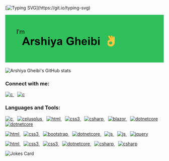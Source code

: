 [![Typing SVG](https://readme-typing-svg.demolab.com?font=Fira+Code&weight=500&size=50&duration=3000&pause=100&color=2BA903&center=true&vCenter=true&repeat=false&random=false&width=1000&height=70&lines=Hello%2C+Welcome+To+My+Github+Page.)](https://git.io/typing-svg)

[![MasterHead](https://github.com/arshiya923/arshiya923/blob/main/header.png)](https://github.com/arshiya923/arshiya923/)

![Arshiya Gheibi's GitHub stats](https://github-readme-stats.vercel.app/api?username=arshiya923&show_icons=true&hide=prs,issues&theme=vue-dark&card_width=1000)

<h3 align="left">Connect with me:</h3>
<p align="left"> 
    <a href="https://www.cprogramming.com/" target="_blank" style="margin-right:10px"> 
        <img src="https://cdn.jsdelivr.net/gh/devicons/devicon@latest/icons/twitter/twitter-original.svg" alt="c" width="40" height="40"/> 
    </a>
    <a href="https://www.cprogramming.com/" target="_blank">
        <img src="https://cdn.jsdelivr.net/gh/devicons/devicon@latest/icons/linkedin/linkedin-original.svg" alt="c" width="40" height="40"/>
    </a>
    
</p>
<h3 align="left">Languages and Tools:</h3>
<p align="left">
    <a href="https://www.cprogramming.com/" target="_blank" style="margin-right:10px">
        <img src="https://cdn.jsdelivr.net/gh/devicons/devicon@latest/icons/c/c-original.svg" alt="c" width="50" height="50"/>
    </a>
    <a href="https://www.w3schools.com/cpp/" target="_blank" style="margin-right:10px">
        <img src="https://cdn.jsdelivr.net/gh/devicons/devicon@latest/icons/cplusplus/cplusplus-original.svg" alt="cplusplus" width="50" height="50"/>
    </a>
    <a href="https://www.w3schools.com/css/" target="_blank" style="margin-right:10px">
        <img src="https://cdn.jsdelivr.net/gh/devicons/devicon@latest/icons/java/java-original.svg" alt="html" width="50" height="50"/>
    </a>
    <a href="https://www.w3schools.com/css/" target="_blank" style="margin-right:10px">
        <img src="https://cdn.jsdelivr.net/gh/devicons/devicon@latest/icons/php/php-original.svg" alt="css3" width="50" height="50"/>
    </a>
    <a href="https://www.w3schools.com/css/" target="_blank" style="margin-right:10px">
        <img src="https://cdn.jsdelivr.net/gh/devicons/devicon@latest/icons/csharp/csharp-original.svg" alt="csharp" width="50" height="50"/>
    </a>
    <a href="https://www.w3schools.com/css/" target="_blank" style="margin-right:10px">
        <img src="https://cdn.jsdelivr.net/gh/devicons/devicon@latest/icons/blazor/blazor-original.svg" alt="blazor" width="50" height="50"/>
    </a>
    <a href="https://www.w3schools.com/css/" target="_blank" style="margin-right:10px">
        <img src="https://cdn.jsdelivr.net/gh/devicons/devicon@latest/icons/dotnetcore/dotnetcore-original.svg" alt="dotnetcore" width="50" height="50"/>
    </a>
    <a href="https://www.w3schools.com/css/" target="_blank">
        <img src="https://cdn.jsdelivr.net/gh/devicons/devicon@latest/icons/postman/postman-original.svg" alt="dotnetcore" width="50" height="50"/>
    </a>
</p>

<p align="left">
    <a href="https://www.w3schools.com/css/" target="_blank" style="margin-right:10px">
        <img src="https://cdn.jsdelivr.net/gh/devicons/devicon@latest/icons/html5/html5-original.svg" alt="html" width="50" height="50"/>
    </a>
    <a href="https://www.w3schools.com/css/" target="_blank" style="margin-right:10px">
        <img src="https://cdn.jsdelivr.net/gh/devicons/devicon@latest/icons/css3/css3-original.svg" alt="css3" width="50" height="50"/>
    </a>
    <a href="https://www.w3schools.com/css/" target="_blank" style="margin-right:10px">
        <img src="https://cdn.jsdelivr.net/gh/devicons/devicon@latest/icons/bootstrap/bootstrap-original.svg" alt="bootstrap" width="50" height="50"/>
    </a>
    <a href="https://www.w3schools.com/css/" target="_blank" style="margin-right:10px">
        <img src="https://cdn.jsdelivr.net/gh/devicons/devicon@latest/icons/sass/sass-original.svg" alt="dotnetcore" width="50" height="50"/>
    </a>
    <a href="https://www.w3schools.com/css/" target="_blank" style="margin-right:10px">
        <img src="https://cdn.jsdelivr.net/gh/devicons/devicon@latest/icons/javascript/javascript-original.svg" alt="js" width="50" height="50"/>
    </a>
    <a href="https://www.w3schools.com/css/" target="_blank" style="margin-right:10px">
        <img src="https://cdn.jsdelivr.net/gh/devicons/devicon@latest/icons/typescript/typescript-original.svg" alt="js" width="50" height="50"/>
    </a>
    <a href="https://www.w3schools.com/css/" target="_blank">
        <img src="https://cdn.jsdelivr.net/gh/devicons/devicon@latest/icons/jquery/jquery-original.svg" alt="jquery" width="50" height="50"/>
    </a>
</p>
<p align="left">
    <a href="https://www.w3schools.com/css/" target="_blank" style="margin-right:10px">
        <img src="https://cdn.jsdelivr.net/gh/devicons/devicon@latest/icons/androidstudio/androidstudio-original.svg" alt="html" width="50" height="50"/>
    </a>
    <a href="https://www.w3schools.com/css/" target="_blank" style="margin-right:10px">
        <img src="https://cdn.jsdelivr.net/gh/devicons/devicon@latest/icons/clion/clion-original.svg" alt="css3" width="50" height="50"/>
    </a>
    <a href="https://www.w3schools.com/css/" target="_blank" style="margin-right:10px">
        <img src="https://cdn.jsdelivr.net/gh/devicons/devicon@latest/icons/phpstorm/phpstorm-original.svg" alt="css3" width="50" height="50"/>
    </a>
    <a href="https://www.w3schools.com/css/" target="_blank" style="margin-right:10px">
        <img src="https://cdn.jsdelivr.net/gh/devicons/devicon@latest/icons/rider/rider-original.svg" alt="dotnetcore" width="50" height="50"/>
    </a>
        <a href="https://www.w3schools.com/css/" target="_blank" style="margin-right:10px">
        <img src="https://cdn.jsdelivr.net/gh/devicons/devicon@latest/icons/visualstudio/visualstudio-original.svg" alt="csharp" width="50" height="50"/>
    </a>
        <a href="https://www.w3schools.com/css/" target="_blank" style="margin-right:10px">
        <img src="https://cdn.jsdelivr.net/gh/devicons/devicon@latest/icons/vscode/vscode-original.svg" alt="csharp" width="50" height="50"/>
    </a>
</p>

![Jokes Card](https://readme-jokes.vercel.app/api)
